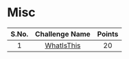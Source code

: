 # Misc

|S.No.| Challenge Name | Points |
|:---:|:--------------:|:------:|
|1|[WhatIsThis](WhatIsThis/)|20|